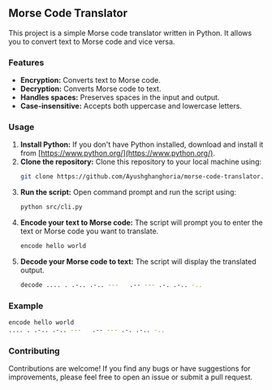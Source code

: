 ## Morse Code Translator

This project is a simple Morse code translator written in Python. It allows you to convert text to Morse code and vice versa.

### Features

- **Encryption:** Converts text to Morse code.
- **Decryption:** Converts Morse code to text.
- **Handles spaces:** Preserves spaces in the input and output.
- **Case-insensitive:** Accepts both uppercase and lowercase letters.

### Usage

1. **Install Python:** If you don't have Python installed, download and install it from [https://www.python.org/](https://www.python.org/).
2. **Clone the repository:** Clone this repository to your local machine using:
   ```bash
   git clone https://github.com/Ayushghanghoria/morse-code-translator.git
    ```
3. **Run the script:** Open command prompt and run the script using:
    ```bash
   python src/cli.py
    ```
4. **Encode your text to Morse code:** The script will prompt you to enter the text or Morse code you want to translate.
    ```bash
   encode hello world
    ```
5. **Decode your Morse code to text:** The script will display the translated output.
    ```bash
   decode .... . .-.. .-.. ---   .-- --- .-. .-.. -..
    ```
### Example

```bash
encode hello world
.... . .-.. .-.. ---   .-- --- .-. .-.. -.. 
```

### Contributing
Contributions are welcome! If you find any bugs or have suggestions for improvements, please feel free to open an issue or submit a pull request.
